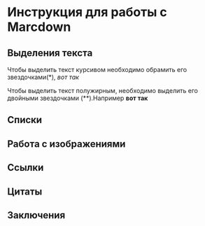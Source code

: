 # Инструкция для рaботы с Marcdown

## Выделения текста

Чтобы выделить текст курсивом необходимо обрамить его звездочками(*), *вот так*

Чтобы выделить текст полужирным, необходимо выделить его двойными звездочками (**).Например **вот так**

## Списки 

## Работа с изображениями

## Ссылки

## Цитаты

## Заключения